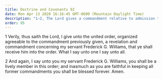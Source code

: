```yaml
---
title: Doctrine and Covenants 92
date: Mon Apr 13 2020 16:16:45 GMT-0600 (Mountain Daylight Time)
description: "1–2, The Lord gives a commandment relative to admission to the united order."
order: 95
---
```


1 Verily, thus saith the Lord, I give unto the united order, organized agreeable to the commandment previously given, a revelation and commandment concerning my servant Frederick G. Williams, that ye shall receive him into the order. What I say unto one I say unto all.

2 And again, I say unto you my servant Frederick G. Williams, you shall be a lively member in this order; and inasmuch as you are faithful in keeping all former commandments you shall be blessed forever. Amen.
